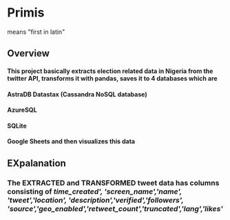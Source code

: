 # Primis 
means "first in latin"


## Overview
#### This project basically extracts election related data in Nigeria from the twitter API, transforms it with pandas, saves it to 4 databases which are
#### AstraDB Datastax (Cassandra NoSQL database)
#### AzureSQL 
#### SQLite 
#### Google Sheets and then visualizes this data


## EXpalanation
### The EXTRACTED and TRANSFORMED tweet data has columns consisting of _time_created', 'screen_name','name', 'tweet','location', 'description','verified','followers', 'source','geo_enabled','retweet_count','truncated','lang','likes'_


